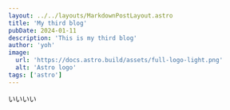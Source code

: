 ```yaml
---
layout: ../../layouts/MarkdownPostLayout.astro
title: 'My third blog'
pubDate: 2024-01-11
description: 'This is my third blog'
author: 'yoh'
image:
  url: 'https://docs.astro.build/assets/full-logo-light.png'
  alt: 'Astro logo'
tags: ['astro']
---
```


いいいい
